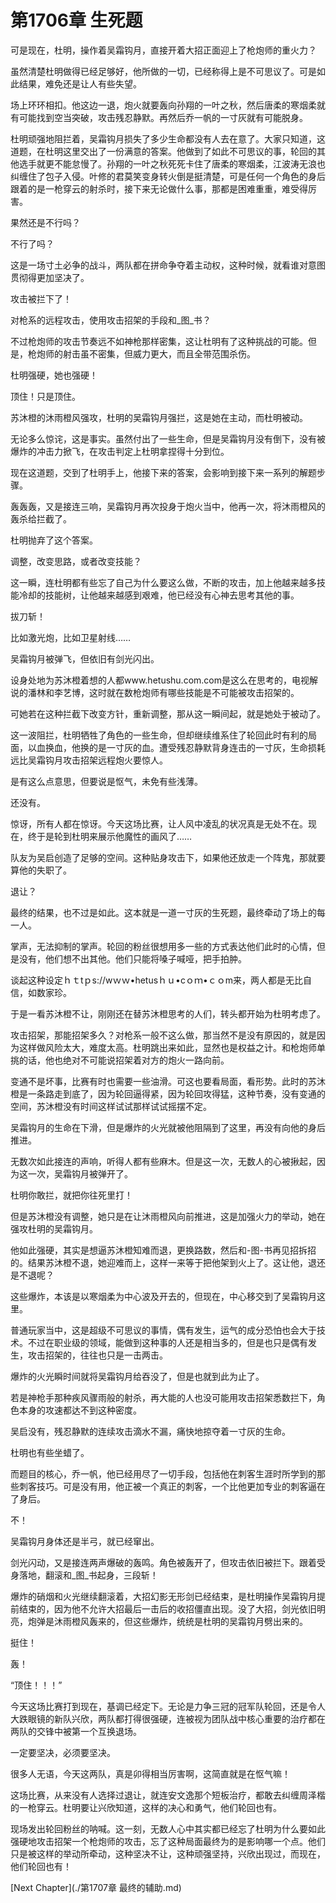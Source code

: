 # 第1706章 生死题

可是现在，杜明，操作着吴霜钩月，直接开着大招正面迎上了枪炮师的重火力？

虽然清楚杜明做得已经足够好，他所做的一切，已经称得上是不可思议了。可是如此结果，难免还是让人有些失望。

场上环环相扣。他这边一退，炮火就要轰向孙翔的一叶之秋，然后唐柔的寒烟柔就有可能找到空当突破，攻击残忍静默。再然后乔一帆的一寸灰就有可能脱身。

杜明顽强地阻拦着，吴霜钩月损失了多少生命都没有人去在意了。大家只知道，这道题，在杜明这里交出了一份满意的答案。他做到了如此不可思议的事，轮回的其他选手就更不能怠慢了。孙翔的一叶之秋死死卡住了唐柔的寒烟柔，江波涛无浪也纠缠住了包子入侵。叶修的君莫笑变身转火倒是挺清楚，可是任何一个角色的身后跟着的是一枪穿云的射杀时，接下来无论做什么事，那都是困难重重，难受得厉害。

果然还是不行吗？

不行了吗？

这是一场寸土必争的战斗，两队都在拼命争夺着主动权，这种时候，就看谁对意图贯彻得更加坚决了。

攻击被拦下了！

对枪系的远程攻击，使用攻击招架的手段和_图_书？

不过枪炮师的攻击节奏远不如神枪那样密集，这让杜明有了这种挑战的可能。但是，枪炮师的射击虽不密集，但威力更大，而且全带范围杀伤。

杜明强硬，她也强硬！

顶住！只是顶住。

苏沐橙的沐雨橙风强攻，杜明的吴霜钩月强拦，这是她在主动，而杜明被动。

无论多么惊诧，这是事实。虽然付出了一些生命，但是吴霜钩月没有倒下，没有被爆炸的冲击力掀飞，在攻击判定上杜明拿捏得十分到位。

现在这道题，交到了杜明手上，他接下来的答案，会影响到接下来一系列的解题步骤。

轰轰轰，又是接连三响，吴霜钩月再次投身于炮火当中，他再一次，将沐雨橙风的轰杀给拦截了。

杜明抛弃了这个答案。

调整，改变思路，或者改变技能？

这一瞬，连杜明都有些忘了自己为什么要这么做，不断的攻击，加上他越来越多技能冷却的技能树，让他越来越感到艰难，他已经没有心神去思考其他的事。

拔刀斩！

比如激光炮，比如卫星射线……

吴霜钩月被弹飞，但依旧有剑光闪出。

设身处地为苏沐橙着想的人都www.hetushu.com.com是这么在思考的，电视解说的潘林和李艺博，这时就在数枪炮师有哪些技能是不可能被攻击招架的。

可她若在这种拦截下改变方针，重新调整，那从这一瞬间起，就是她处于被动了。

这一波阻拦，杜明牺牲了角色的一些生命，但却继续维系住了轮回此时有利的局面，以血换血，他换的是一寸灰的血。遭受残忍静默背身连击的一寸灰，生命损耗远比吴霜钩月攻击招架远程炮火要惊人。

是有这么点意思，但要说是怄气，未免有些浅薄。

还没有。

惊讶，所有人都在惊讶。今天这场比赛，让人风中凌乱的状况真是无处不在。现在，终于是轮到杜明来展示他魔性的画风了……

队友为吴启创造了足够的空间。这种贴身攻击下，如果他还放走一个阵鬼，那就要算他的失职了。

退让？

最终的结果，也不过是如此。这本就是一道一寸灰的生死题，最终牵动了场上的每一人。

掌声，无法抑制的掌声。轮回的粉丝很想用多一些的方式表达他们此时的心情，但是没有，他们想不出其他。他们只能将嗓子喊哑，把手拍肿。

谈起这种设定ｈｔtｐs://wｗｗ•hetusｈｕ•cｏｍ•ｃｏm来，两人都是无比自信，如数家珍。

于是一看苏沐橙不让，刚刚还在替苏沐橙思考的人们，转头都开始为杜明考虑了。

攻击招架，那能招架多久？对枪系一般不这么做，那当然不是没有原因的，就是因为这样做风险太大，难度太高。杜明跳出来如此，显然也是权益之计。和枪炮师单挑的话，他也绝对不可能说招架着对方的炮火一路向前。

变通不是坏事，比赛有时也需要一些油滑。可这也要看局面，看形势。此时的苏沐橙是一条路走到底了，因为轮回逼得紧，因为轮回攻得猛，这种节奏，没有变通的空间，苏沐橙没有时间这样试试那样试试摇摆不定。

吴霜钩月的生命在下滑，但是爆炸的火光就被他阻隔到了这里，再没有向他的身后推进。

无数次如此接连的声响，听得人都有些麻木。但是这一次，无数人的心被揪起，因为这一次，吴霜钩月被弹开了。

杜明你敢拦，就把你往死里打！

但是苏沐橙没有调整，她只是在让沐雨橙风向前推进，这是加强火力的举动，她在强攻杜明的吴霜钩月。

他如此强硬，其实是想逼苏沐橙知难而退，更换路数，然后和-图-书再见招拆招的。结果苏沐橙不退，她迎难而上，这样一来等于把他架到火上了。这让他，退还是不退呢？

这些爆炸，本该是以寒烟柔为中心波及开去的，但现在，中心移交到了吴霜钩月这里。

普通玩家当中，这是超级不可思议的事情，偶有发生，运气的成分恐怕也会大于技术。不过在职业级的领域，能做到这种事的人还是相当多的，但是也只是偶有发生，攻击招架的，往往也只是一击两击。

爆炸的火光瞬时间就将吴霜钩月给吞没了，但是也就到此为止了。

若是神枪手那种疾风骤雨般的射杀，再大能的人也没可能用攻击招架悉数拦下，角色本身的攻速都达不到这种密度。

吴启没有，残忍静默的连续攻击滴水不漏，痛快地掠夺着一寸灰的生命。

杜明也有些坐蜡了。

而题目的核心，乔一帆，他已经用尽了一切手段，包括他在刺客生涯时所学到的那些刺客技巧。可是没有用，他正被一个真正的刺客，一个比他更加专业的刺客逼在了身后。

不！

吴霜钩月身体还是半弓，就已经窜出。

剑光闪动，又是接连两声爆破的轰鸣。角色被轰开了，但攻击依旧被拦下。跟着受身落地，翻滚和_图_书起身，三段斩！

爆炸的硝烟和火光继续翻滚着，大招幻影无形剑已经结束，是杜明操作吴霜钩月提前结束的，因为他不允许大招最后一击后的收招僵直出现。没了大招，剑光依旧明亮，炮弹是沐雨橙风轰来的，但这些爆炸，统统是杜明的吴霜钩月劈出来的。

挺住！

轰！

“顶住！！！”

今天这场比赛打到现在，基调已经定下。无论是力争三冠的冠军队轮回，还是令人大跌眼镜的新队兴欣，两队都打得很强硬，连被视为团队战中核心重要的治疗都在两队的交锋中被第一个互换退场。

一定要坚决，必须要坚决。

很多人无语，今天这两队，真是卯得相当厉害啊，这简直就是在怄气嘛！

这场比赛，从来没有人选择过退让，就连安文逸那个短板治疗，都敢去纠缠周泽楷的一枪穿云。杜明要让兴欣知道，这样的决心和勇气，他们轮回也有。

现场发出轮回粉丝的呐喊。这一刻，无数人心中其实都已经忘了杜明为什么要如此强硬地攻击招架一个枪炮师的攻击，忘了这种局面最终为的是影响哪一个点。他们只是被这样的举动所牵动，这种坚决不让，这种顽强坚持，兴欣出现过，而现在，他们轮回也有！



[Next Chapter](./第1707章 最终的辅助.md)